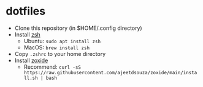 # dotfiles

- Clone this repository (in $HOME/.config directory)
- Install [zsh](https://www.zsh.org/)
  - Ubuntu: `sudo apt install zsh`
  - MacOS: `brew install zsh`
- Copy `.zshrc` to your home directory
- Install [zoxide](https://github.com/ajeetdsouza/zoxide)
  - Recommend: `curl -sS https://raw.githubusercontent.com/ajeetdsouza/zoxide/main/install.sh | bash`
